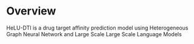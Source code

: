 # Overview
HeLU-DTI is a drug target affinity prediction model using Heterogeneous Graph Neural Network and Large Scale Large Scale Language Models

